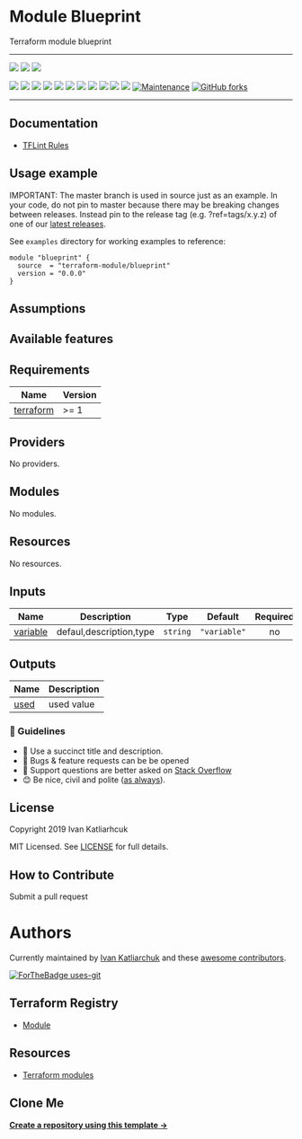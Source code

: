 # Module Blueprint

Terraform module blueprint

---

![](https://github.com/terraform-module/terraform-aws-ecs-instance-profile/workflows/release/badge.svg)
![](https://github.com/terraform-module/terraform-aws-ecs-instance-profile/workflows/commit-check/badge.svg)
![](https://github.com/terraform-module/terraform-aws-ecs-instance-profile/workflows/labeler/badge.svg)

[![](https://img.shields.io/github/license/terraform-module/terraform-aws-ecs-instance-profile)](https://github.com/terraform-module/terraform-aws-ecs-instance-profile)
![](https://img.shields.io/github/v/tag/terraform-module/terraform-aws-ecs-instance-profile)
![](https://img.shields.io/issues/github/terraform-module/terraform-aws-ecs-instance-profile)
![](https://img.shields.io/github/issues/terraform-module/terraform-aws-ecs-instance-profile)
![](https://img.shields.io/github/issues-closed/terraform-module/terraform-aws-ecs-instance-profile)
[![](https://img.shields.io/github/languages/code-size/terraform-module/terraform-aws-ecs-instance-profile)](https://github.com/terraform-module/terraform-aws-ecs-instance-profile)
[![](https://img.shields.io/github/repo-size/terraform-module/terraform-aws-ecs-instance-profile)](https://github.com/terraform-module/terraform-aws-ecs-instance-profile)
![](https://img.shields.io/github/languages/top/terraform-module/terraform-aws-ecs-instance-profile?color=green&logo=terraform&logoColor=blue)
![](https://img.shields.io/github/commit-activity/m/terraform-module/terraform-aws-ecs-instance-profile)
![](https://img.shields.io/github/contributors/terraform-module/terraform-aws-ecs-instance-profile)
![](https://img.shields.io/github/last-commit/terraform-module/terraform-aws-ecs-instance-profile)
[![Maintenance](https://img.shields.io/badge/Maintenu%3F-oui-green.svg)](https://GitHub.com/terraform-module/terraform-aws-ecs-instance-profile/graphs/commit-activity)
[![GitHub forks](https://img.shields.io/github/forks/terraform-module/terraform-aws-ecs-instance-profile.svg?style=social&label=Fork)](https://github.com/terraform-module/terraform-aws-ecs-instance-profile)

---

## Documentation

- [TFLint Rules](https://github.com/terraform-linters/tflint/tree/master/docs/rules)

## Usage example

IMPORTANT: The master branch is used in source just as an example. In your code, do not pin to master because there may be breaking changes between releases. Instead pin to the release tag (e.g. ?ref=tags/x.y.z) of one of our [latest releases](https://github.com/terraform-module/terraform-aws-ecs-instance-profile/releases).

See `examples` directory for working examples to reference:

```hcl
module "blueprint" {
  source  = "terraform-module/blueprint"
  version = "0.0.0"
}
```

## Assumptions

## Available features

<!-- BEGINNING OF PRE-COMMIT-TERRAFORM DOCS HOOK -->
## Requirements

| Name | Version |
|------|---------|
| <a name="requirement_terraform"></a> [terraform](#requirement\_terraform) | >= 1 |

## Providers

No providers.

## Modules

No modules.

## Resources

No resources.

## Inputs

| Name | Description | Type | Default | Required |
|------|-------------|------|---------|:--------:|
| <a name="input_variable"></a> [variable](#input\_variable) | defaul,description,type | `string` | `"variable"` | no |

## Outputs

| Name | Description |
|------|-------------|
| <a name="output_used"></a> [used](#output\_used) | used value |
<!-- END OF PRE-COMMIT-TERRAFORM DOCS HOOK -->


### :memo: Guidelines

 - :memo: Use a succinct title and description.
 - :bug: Bugs & feature requests can be be opened
 - :signal_strength: Support questions are better asked on [Stack Overflow](https://stackoverflow.com/)
 - :blush: Be nice, civil and polite ([as always](http://contributor-covenant.org/version/1/4/)).

## License

Copyright 2019 Ivan Katliarhcuk

MIT Licensed. See [LICENSE](./LICENSE) for full details.

## How to Contribute

Submit a pull request

# Authors

Currently maintained by [Ivan Katliarchuk](https://github.com/ivankatliarchuk) and these [awesome contributors](https://github.com/terraform-module/terraform-aws-ecs-instance-profile/graphs/contributors).

[![ForTheBadge uses-git](http://ForTheBadge.com/images/badges/uses-git.svg)](https://GitHub.com/)

## Terraform Registry

- [Module](https://registry.terraform.io/modules/terraform-module/todo/aws)

## Resources

- [Terraform modules](https://registry.terraform.io/namespaces/terraform-module)

## Clone Me

[**Create a repository using this template →**][template.generate]

<!-- resources -->
[template.generate]: https://github.com/terraform-module/terraform-aws-ecs-instance-profile/generate
